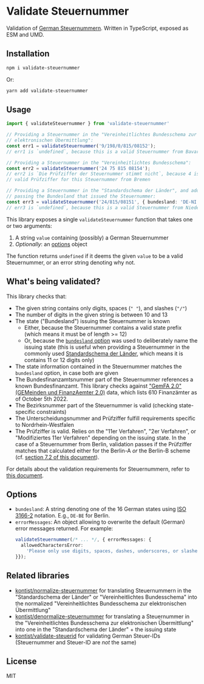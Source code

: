 # Validate Steuernummer

Validation of [German Steuernummern](https://de.wikipedia.org/wiki/Steuernummer#Deutschland). Written in TypeScript, exposed as ESM and UMD.


## Installation

```bash
npm i validate-steuernummer
```
Or:
```bash
yarn add validate-steuernummer
```


## Usage

```typescript
import { validateSteuernummer } from 'validate-steuernummer'

// Providing a Steuernummer in the "Vereinheitlichtes Bundesschema zur
// elektronischen Übermittlung":
const err1 = validateSteuernummer('9/198/0/815/08152');
// err1 is `undefined`, because this is a valid Steuernummer from Bavaria

// Providing a Steuernummer in the "Vereinheitlichtes Bundesschema":
const err2 = validateSteuernummer('24 75 815 08154');
// err2 is `Die Prüfziffer der Steuernummer stimmt nicht`, because 4 is not the
// valid Prüfziffer for this Steuernummer from Bremen

// Providing a Steuernummer in the "Standardschema der Länder", and additionally
// passing the Bundesland that issued the Steuernummer:
const err3 = validateSteuernummer('24/815/08151', { bundesland: 'DE-NI' });
// err3 is `undefined`, because this is a valid Steuernummer from Niedersachsen
```

This library exposes a single `validateSteuernummer` function that takes one or two arguments:

1. A string `value` containing (possibly) a German Steuernummer
2. _Optionally_: an [options](#options) object

The function returns `undefined` if it deems the given `value` to be a valid Steuernummer, or an error string denoting why not.


## What's being validated?
This library checks that:

* The given string contains only digits, spaces (`" "`), and slashes (`"/"`)
* The number of digits in the given string is between 10 and 13
* The state ("Bundesland") issuing the Steuernummer is known
  * Either, because the Steuernummer contains a valid state prefix (which means it must be of length >= 12)
  * Or, because the [`bundesland` option](#options) was used to deliberately name the issuing state (this is useful when providing a Steuernummer in the commonly used [Standardschema der Länder](https://de.wikipedia.org/wiki/Steuernummer#Aufbau_der_Steuernummer), which means it is contains 11 or 12 digits only)
* The state information contained in the Steuernummer matches the `bundesland` option, in case both are given
* The Bundesfinanzamtsnummer part of the Steuernummer references a known Bundesfinanzamt. This library checks against ["GemFA 2.0" (GEMeinden und FinanzAemter 2.0)](https://www.bzst.de/DE/Service/Behoerdenwegweiser/Finanzamtsuche/finanzamtsuche.html) data, which lists 610 Finanzämter as of October 5th 2022.
* The Bezirksnummer part of the Steuernummer is valid (checking state-specific constraints)
* The Unterscheidungsnummer and Prüfziffer fulfill requirements specific to Nordrhein-Westfalen
* The Prüfziffer is valid. Relies on the "11er Verfahren", "2er Verfahren", or "Modifiziertes 11er Verfahren" depending on the issuing state. In the case of a Steuernummer from Berlin, validation passes if the Prüfziffer matches that calculated either for the Berlin-A _or_ the Berlin-B scheme (cf. [section 7.2 of this document](https://download.elster.de/download/schnittstellen/Pruefung_der_Steuer_und_Steueridentifikatsnummer.pdf)).


For details about the validation requirements for Steuernummern, refer to [this document](https://download.elster.de/download/schnittstellen/Pruefung_der_Steuer_und_Steueridentifikatsnummer.pdf).


## Options
* `bundesland`: A string denoting one of the 16 German states using [ISO 3166-2](https://en.wikipedia.org/wiki/ISO_3166-2:DE) notation. E.g., `DE-BE` for Berlin.
* `errorMessages`: An object allowing to overwrite the default (German) error messages returned. For example:
    ```typescript
    validateSteuernummer(/* ... */, { errorMessages: {
      allowedCharactersError:
        'Please only use digits, spaces, dashes, underscores, or slashes'
    }});
    ```

## Related libraries
* [kontist/normalize-steuernummer](https://github.com/kontist/normalize-steuernummer) for translating Steuernummern in the "Standardschema der Länder" or "Vereinheitlichtes Bundesschema" into the normalized "Vereinheitlichtes Bundesschema zur elektronischen Übermittlung"
* [kontist/denormalize-steuernummer](https://github.com/kontist/denormalize-steuernummer) for translating a Steuernummer in the "Vereinheitlichtes Bundesschema zur elektronischen Übermittlung" into one in the "Standardschema der Länder" + the issuing state
* [kontist/validate-steuerid](https://github.com/kontist/validate-steuerid) for validating German Steuer-IDs (Steuernummer and Steuer-ID are _not_ the same)


## License
MIT
